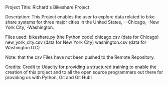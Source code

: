 Project Title: Richard's Bikeshare Project

Description:
This Project enables the user to explore data related to bike share systems for three major cities in the United States,
—Chicago, 
-New York City, 
-Washington. 

Files used:
bikeshare.py		(the Python code)
chicago.csv			(data for Chicago)
new_york_city.csv 	(data for New York City)
washington.csv		(data for Washington D.C)

Note: that the csv Files have not been pushed to the Remote Repository.

Credits:
Credit to Udacity for providing a structured training to enable the creation of this project
and to all the open source programmers out there for providing us with Python, Git and Git Hub!